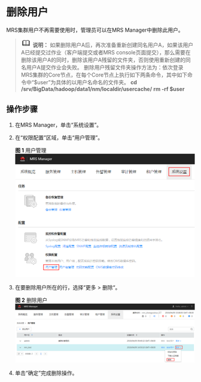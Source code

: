 # 删除用户<a name="mrs_01_0426"></a>

MRS集群用户不再需要使用时，管理员可以在MRS Manager中删除此用户。

>![](public_sys-resources/icon-note.gif) **说明：** 
>如果删除用户A后，再次准备重新创建同名用户A，如果该用户A已经提交过作业（客户端提交或者MRS console页面提交），那么需要在删除该用户A的同时，删除该用户A残留的文件夹，否则使用重新创建的同名用户A提交作业会失败。
>删除用户残留文件夹操作方法为：依次登录MRS集群的Core节点，在每个Core节点上执行如下两条命令，其中如下命令中“$user”为具体的以用户名命名的文件夹。
>**cd /srv/BigData/hadoop/data1/nm/localdir/usercache/**
>**rm -rf $user**

## 操作步骤<a name="zh-cn_topic_0139052705_zh-cn_topic_0050661073_zh-cn_topic_0047014021_section28144901164640"></a>

1.  在MRS Manager，单击“系统设置”。
2.  在“权限配置”区域，单击“用户管理”。

    **图 1**  用户管理<a name="zh-cn_topic_0139052705_zh-cn_topic_0050661073_fig3220924259"></a>  
    ![](figures/用户管理-75.png "用户管理-75")

3.  在要删除用户所在的行，选择“更多  \>  删除“。

    **图 2**  删除用户<a name="zh-cn_topic_0139052705_zh-cn_topic_0050661073_fig178114820911"></a>  
    ![](figures/删除用户-78.png "删除用户-78")

4.  单击“确定”完成删除操作。

